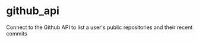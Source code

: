 # github_api
Connect to the Github API to list a user's public repositories and their recent commits
